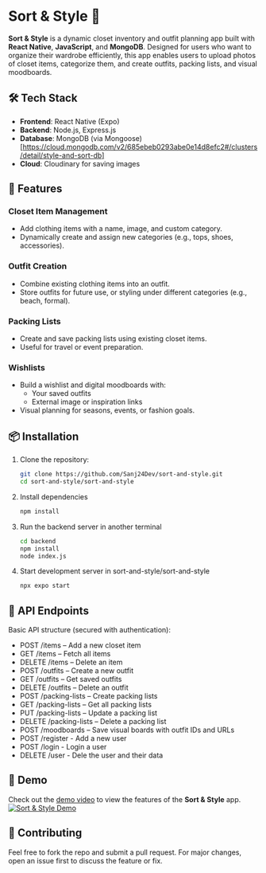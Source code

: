 # Sort & Style 👗

**Sort & Style** is a dynamic closet inventory and outfit planning app built with **React Native**, **JavaScript**, and **MongoDB**. Designed for users who want to organize their wardrobe efficiently, this app enables users to upload photos of closet items, categorize them, and create outfits, packing lists, and visual moodboards.

## 🛠 Tech Stack

- **Frontend**: React Native (Expo)
- **Backend**: Node.js, Express.js
- **Database**: MongoDB (via Mongoose) [https://cloud.mongodb.com/v2/685ebeb0293abe0e14d8efc2#/clusters/detail/style-and-sort-db]
- **Cloud**: Cloudinary for saving images


## 🚀 Features

### Closet Item Management
- Add clothing items with a name, image, and custom category.
- Dynamically create and assign new categories (e.g., tops, shoes, accessories).

### Outfit Creation
- Combine existing clothing items into an outfit.
- Store outfits for future use, or styling under different categories (e.g., beach, formal).

### Packing Lists
- Create and save packing lists using existing closet items.
- Useful for travel or event preparation.

### Wishlists
- Build a wishlist and digital moodboards with:
  - Your saved outfits
  - External image or inspiration links
- Visual planning for seasons, events, or fashion goals.


## 📦 Installation

1. Clone the repository:
   ```bash
   git clone https://github.com/Sanj24Dev/sort-and-style.git
   cd sort-and-style/sort-and-style
   ```
2. Install dependencies
   ```bash
   npm install
   ```
3. Run the backend server in another terminal
    ```bash
    cd backend
    npm install
    node index.js
    ```
3. Start development server in sort-and-style/sort-and-style
    ```bash
    npx expo start
    ```

## 📡 API Endpoints
Basic API structure (secured with authentication):
* POST /items – Add a new closet item
* GET /items – Fetch all items
* DELETE /items – Delete an item
* POST /outfits – Create a new outfit
* GET /outfits – Get saved outfits
* DELETE /outfits – Delete an outfit
* POST /packing-lists – Create packing lists
* GET /packing-lists – Get all packing lists
* PUT /packing-lists – Update a packing list
* DELETE /packing-lists – Delete a packing list
* POST /moodboards – Save visual boards with outfit IDs and URLs
* POST /register - Add a new user
* POST /login - Login a user
* DELETE /user - Dele the user and their data

## 🎥 Demo
Check out the [demo video](./demo.mp4) to view the features of the **Sort & Style** app.
[![Sort & Style Demo](./thumnail.jpg)](./demo.mp4)

## 🤝 Contributing
Feel free to fork the repo and submit a pull request. For major changes, open an issue first to discuss the feature or fix.
